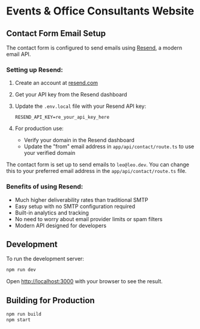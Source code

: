 # Events & Office Consultants Website

## Contact Form Email Setup

The contact form is configured to send emails using [Resend](https://resend.com), a modern email API.

### Setting up Resend:

1. Create an account at [resend.com](https://resend.com)
2. Get your API key from the Resend dashboard
3. Update the `.env.local` file with your Resend API key:

   ```
   RESEND_API_KEY=re_your_api_key_here
   ```

4. For production use:
   - Verify your domain in the Resend dashboard
   - Update the "from" email address in `app/api/contact/route.ts` to use your verified domain

The contact form is set up to send emails to `leo@leo.dev`. You can change this to your preferred email address in the `app/api/contact/route.ts` file.

### Benefits of using Resend:

- Much higher deliverability rates than traditional SMTP
- Easy setup with no SMTP configuration required
- Built-in analytics and tracking
- No need to worry about email provider limits or spam filters
- Modern API designed for developers

## Development

To run the development server:

```bash
npm run dev
```

Open [http://localhost:3000](http://localhost:3000) with your browser to see the result.

## Building for Production

```bash
npm run build
npm start
```
